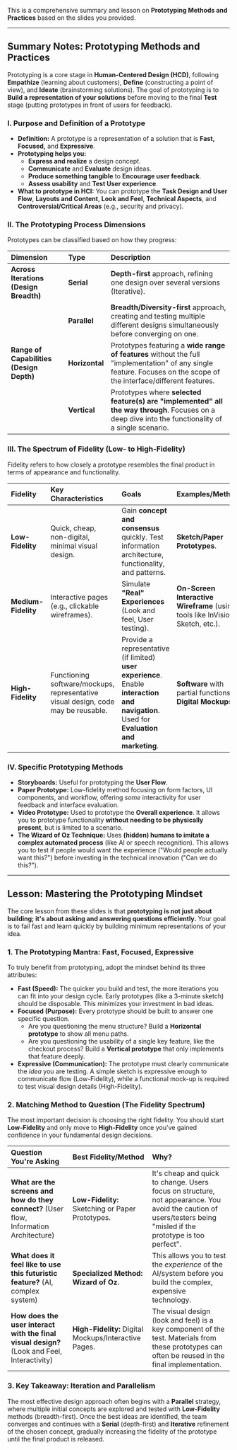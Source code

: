 This is a comprehensive summary and lesson on **Prototyping Methods and Practices** based on the slides you provided.

***

## Summary Notes: Prototyping Methods and Practices

Prototyping is a core stage in **Human-Centered Design (HCD)**, following **Empathize** (learning about customers), **Define** (constructing a point of view), and **Ideate** (brainstorming solutions). The goal of prototyping is to **Build a representation of your solutions** before moving to the final **Test** stage (putting prototypes in front of users for feedback).

### I. Purpose and Definition of a Prototype
* **Definition:** A prototype is a representation of a solution that is **Fast, Focused,** and **Expressive**.
* **Prototyping helps you:**
    * **Express and realize** a design concept.
    * **Communicate** and **Evaluate** design ideas.
    * **Produce something tangible** to **Encourage user feedback**.
    * **Assess usability** and **Test User experience**.
* **What to prototype in HCI:** You can prototype the **Task Design and User Flow**, **Layouts and Content**, **Look and Feel**, **Technical Aspects**, and **Controversial/Critical Areas** (e.g., security and privacy).

### II. The Prototyping Process Dimensions
Prototypes can be classified based on how they progress:

| Dimension | Type | Description |
| :--- | :--- | :--- |
| **Across Iterations (Design Breadth)** | **Serial** | **Depth-first** approach, refining one design over several versions (Iterative). |
| | **Parallel** | **Breadth/Diversity-first** approach, creating and testing multiple different designs simultaneously before converging on one. |
| **Range of Capabilities (Design Depth)** | **Horizontal** | Prototypes featuring a **wide range of features** without the full "implementation" of any single feature. Focuses on the scope of the interface/different features. |
| | **Vertical** | Prototypes where **selected feature(s) are "implemented" all the way through**. Focuses on a deep dive into the functionality of a single scenario. |

### III. The Spectrum of Fidelity (Low- to High-Fidelity)
Fidelity refers to how closely a prototype resembles the final product in terms of appearance and functionality.

| Fidelity | Key Characteristics | Goals | Examples/Methods |
| :--- | :--- | :--- | :--- |
| **Low-Fidelity** | Quick, cheap, non-digital, minimal visual design. | Gain **concept and consensus** quickly. Test information architecture, functionality, and patterns. | **Sketch/Paper Prototypes**. |
| **Medium-Fidelity** | Interactive pages (e.g., clickable wireframes). | Simulate **"Real" Experiences** (Look and feel, User testing). | **On-Screen Interactive Wireframe** (using tools like InVision, Sketch, etc.). |
| **High-Fidelity** | Functioning software/mockups, representative visual design, code may be reusable. | Provide a representative (if limited) **user experience**. Enable **interaction and navigation**. Used for **Evaluation and marketing**. | **Software** with partial functions, **Digital Mockups**. |

### IV. Specific Prototyping Methods
* **Storyboards:** Useful for prototyping the **User Flow**.
* **Paper Prototype:** Low-fidelity method focusing on form factors, UI components, and workflow, offering *some* interactivity for user feedback and interface evaluation.
* **Video Prototype:** Used to prototype the **Overall experience**. It allows you to prototype functionality **without needing to be physically present**, but is limited to a scenario.
* **The Wizard of Oz Technique:** Uses **(hidden) humans to imitate a complex automated process** (like AI or speech recognition). This allows you to test if people would want the experience ("Would people actually want this?") before investing in the technical innovation ("Can we do this?").

***

## Lesson: Mastering the Prototyping Mindset

The core lesson from these slides is that **prototyping is not just about building; it's about asking and answering questions efficiently.** Your goal is to fail fast and learn quickly by building minimum representations of your idea.

### 1. The Prototyping Mantra: Fast, Focused, Expressive
To truly benefit from prototyping, adopt the mindset behind its three attributes:

* **Fast (Speed):** The quicker you build and test, the more iterations you can fit into your design cycle. Early prototypes (like a 3-minute sketch) should be disposable. This minimizes your investment in bad ideas.
* **Focused (Purpose):** Every prototype should be built to answer one specific question.
    * Are you questioning the menu structure? Build a **Horizontal prototype** to show all menu paths.
    * Are you questioning the usability of a single key feature, like the checkout process? Build a **Vertical prototype** that only implements that feature deeply.
* **Expressive (Communication):** The prototype must clearly communicate the *idea* you are testing. A simple sketch is expressive enough to communicate flow (Low-Fidelity), while a functional mock-up is required to test visual design details (High-Fidelity).

### 2. Matching Method to Question (The Fidelity Spectrum)

The most important decision is choosing the right fidelity. You should start **Low-Fidelity** and only move to **High-Fidelity** once you've gained confidence in your fundamental design decisions.

| Question You're Asking                                                                      | Best Fidelity/Method                                                            | Why?                                                                                                                                                                                   |
| :------------------------------------------------------------------------------------------ | :------------------------------------------------------------------------------ | :------------------------------------------------------------------------------------------------------------------------------------------------------------------------------------- |
| **What are the screens and how do they connect?** (User flow, Information Architecture)     | **Low-Fidelity:** Sketching or Paper Prototypes.      | It's cheap and quick to change. Users focus on structure, not appearance. You avoid the caution of users/testers being "misled if the prototype is too perfect". |
| **What does it feel like to use this futuristic feature?** (AI, complex system)             | **Specialized Method: Wizard of Oz.**                     | This allows you to test the *experience* of the AI/system before you build the complex, expensive technology.                                                                          |
| **How does the user interact with the final visual design?** (Look and Feel, Interactivity) | **High-Fidelity:** Digital Mockups/Interactive Pages. | The visual design (look and feel) is a key component of the test. Materials from these prototypes can often be reused in the final implementation.               |

### 3. Key Takeaway: Iteration and Parallelism

The most effective design approach often begins with a **Parallel** strategy, where multiple initial concepts are explored and tested with **Low-Fidelity** methods (breadth-first). Once the best ideas are identified, the team converges and continues with a **Serial** (depth-first) and **Iterative** refinement of the chosen concept, gradually increasing the fidelity of the prototype until the final product is released.